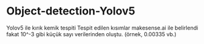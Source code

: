 # Object-detection-Yolov5

Yolov5 ile kırık kemik tespiti Tespit edilen kısımlar makesense.ai ile belirlendi fakat 10^-3 gibi küçük sayı verilerinden oluştu. (örnek, 0.00335 vb.)

